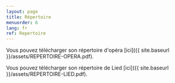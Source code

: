 ```yaml
---
layout: page
title: Répertoire
menuorder: 6
lang: fr
ref: Repertoire
---
```


Vous pouvez télécharger son répertoire d'opéra [ici]({{ site.baseurl }}/assets/REPERTOIRE-OPERA.pdf).

Vous pouvez télécharger son répertoire de Lied [ici]({{ site.baseurl }}/assets/REPERTOIRE-LIED.pdf).
